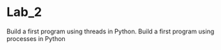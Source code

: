 # Lab_2
Build a first program using threads in Python.
Build a first program using processes in Python
